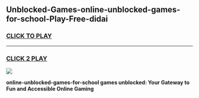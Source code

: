 
## Unblocked-Games-online-unblocked-games-for-school-Play-Free-didai
<h3>
<a href="https://premium76.site?title=online-unblocked-games-for-school&ref=10A">CLICK TO PLAY</a></h3>
<hr>

<h3>
<a href="https://premium76.site?title=online-unblocked-games-for-school&ref=10A">CLICK 2 PLAY</a>
  
</h3>

<a href="https://premium76.site?title=online-unblocked-games-for-school&ref=10A"><img src="https://clearcache.store/games.png"></a>


**online-unblocked-games-for-school games unblocked: Your Gateway to Fun and Accessible Online Gaming**
